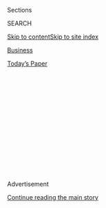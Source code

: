 <div id="app">

<div>

<div>

<div>

<div class="NYTAppHideMasthead css-1q2w90k e1suatyy0">

<div class="section css-ui9rw0 e1suatyy2">

<div class="css-eph4ug er09x8g0">

<div class="css-6n7j50">

</div>

<span class="css-1dv1kvn">Sections</span>

<div class="css-10488qs">

<span class="css-1dv1kvn">SEARCH</span>

</div>

[Skip to content](#site-content)[Skip to site
index](#site-index)

</div>

<div id="masthead-section-label" class="css-1wr3we4 eaxe0e00">

[Business](https://www.nytimes3xbfgragh.onion/section/business)

</div>

<div class="css-10698na e1huz5gh0">

</div>

</div>

<div id="masthead-bar-one" class="section hasLinks css-15hmgas e1csuq9d3">

<div class="css-uqyvli e1csuq9d0">

</div>

<div class="css-1uqjmks e1csuq9d1">

</div>

<div class="css-9e9ivx">

[](https://myaccount.nytimes3xbfgragh.onion/auth/login?response_type=cookie&client_id=vi)

</div>

<div class="css-1bvtpon e1csuq9d2">

[Today’s
Paper](https://www.nytimes3xbfgragh.onion/section/todayspaper)

</div>

</div>

</div>

</div>

<div data-aria-hidden="false">

<div id="site-content" data-role="main">

<div>

<div class="css-1aor85t" style="opacity:0.000000001;z-index:-1;visibility:hidden">

<div class="css-1hqnpie">

<div class="css-epjblv">

<span class="css-17xtcya">[Business](/section/business)</span><span class="css-x15j1o">|</span><span class="css-fwqvlz">Boeing
to Restart Production in Washington State With 27,000
Workers</span>

</div>

<div class="css-k008qs">

<div class="css-1iwv8en">

<span class="css-18z7m18"></span>

<div>

</div>

</div>

<span class="css-1n6z4y">https://nyti.ms/2VgdZWr</span>

<div class="css-1705lsu">

<div class="css-4xjgmj">

<div class="css-4skfbu" data-role="toolbar" data-aria-label="Social Media Share buttons, Save button, and Comments Panel with current comment count" data-testid="share-tools">

  - 
  - 
  - 
  - 
    
    <div class="css-6n7j50">
    
    </div>

  - 

</div>

</div>

</div>

</div>

</div>

</div>

<div class="css-13pd83m">

</div>

<div id="top-wrapper" class="css-1sy8kpn">

<div id="top-slug" class="css-l9onyx">

Advertisement

</div>

[Continue reading the main
story](#after-top)

<div class="ad top-wrapper" style="text-align:center;height:100%;display:block;min-height:250px">

<div id="top" class="place-ad" data-position="top" data-size-key="top">

</div>

</div>

<div id="after-top">

</div>

</div>

<div>

<div id="sponsor-wrapper" class="css-1hyfx7x">

<div id="sponsor-slug" class="css-19vbshk">

Supported by

</div>

[Continue reading the main
story](#after-sponsor)

<div id="sponsor" class="ad sponsor-wrapper" style="text-align:center;height:100%;display:block">

</div>

<div id="after-sponsor">

</div>

</div>

<div class="css-186x18t">

</div>

<div class="css-1vkm6nb ehdk2mb0">

# Boeing to Restart Production in Washington State With 27,000 Workers

</div>

The aerospace giant said employees in the Puget Sound area would begin
manufacturing commercial planes by the end of next week.

<div class="css-79elbk" data-testid="photoviewer-wrapper">

<div class="css-z3e15g" data-testid="photoviewer-wrapper-hidden">

</div>

<div class="css-1a48zt4 ehw59r15" data-testid="photoviewer-children">

![<span class="css-16f3y1r e13ogyst0" data-aria-hidden="true">Boeing,
which employs 72,000 people in Washington State, will now have most of
its employees in the state working either at its plants or at
home.</span><span class="css-cnj6d5 e1z0qqy90" itemprop="copyrightHolder"><span class="css-1ly73wi e1tej78p0">Credit...</span><span><span>Ruth
Fremson/The New York
Times</span></span></span>](https://static01.graylady3jvrrxbe.onion/images/2020/04/16/business/16virus-boeing1/16virus-boeing1-articleLarge.jpg?quality=75&auto=webp&disable=upscale)

</div>

</div>

<div class="css-18e8msd">

<div class="css-vp77d3 epjyd6m0">

<div class="css-hus3qt ey68jwv0" data-aria-hidden="true">

[![Niraj
Chokshi](https://static01.graylady3jvrrxbe.onion/images/2018/02/20/multimedia/author-niraj-chokshi/author-niraj-chokshi-thumbLarge.jpg
"Niraj Chokshi")](https://www.nytimes3xbfgragh.onion/by/niraj-chokshi)

</div>

<div class="css-1baulvz">

By [<span class="css-1baulvz last-byline" itemprop="name">Niraj
Chokshi</span>](https://www.nytimes3xbfgragh.onion/by/niraj-chokshi)

</div>

</div>

  - 
    
    <div class="css-ld3wwf e16638kd2">
    
    April 16,
    2020
    
    </div>

  - 
    
    <div class="css-4xjgmj">
    
    <div class="css-d8bdto" data-role="toolbar" data-aria-label="Social Media Share buttons, Save button, and Comments Panel with current comment count" data-testid="share-tools">
    
      - 
      - 
      - 
      - 
        
        <div class="css-6n7j50">
        
        </div>
    
      - 
    
    </div>
    
    </div>

</div>

</div>

<div class="section meteredContent css-1r7ky0e" name="articleBody" itemprop="articleBody">

<div class="css-1fanzo5 StoryBodyCompanionColumn">

<div class="css-53u6y8">

[Boeing](https://www.nytimes3xbfgragh.onion/2020/04/29/business/boeing-layoffs-coronavirus.html)
plans to resume commercial airplane production in Washington State by
bringing about 27,000 employees back to work, the company said on
Thursday. Most will return by the end of next week.

The announcement is the first attempt at large-scale resumption of
business activity by a U.S. corporation since the coronavirus outbreak
forced companies and government officials to shut down most nonessential
work. President Trump is encouraging businesses and states to reopen the
economy by May 1 or earlier.

“Following thorough reviews of local conditions, we’ve started restoring
operations at some sites where work has been suspended,” Boeing’s chief
executive, Dave Calhoun, said in a letter to employees ahead of the
announcement. This week, the company brought about 2,500 employees in
the state back to work, most of them focused on defense production
operations.

Of Boeing’s approximately 160,000 employees worldwide, there are at
least 66 current confirmed coronavirus cases. At least 124 others have
recovered after being infected.

</div>

</div>

<div class="css-1fanzo5 StoryBodyCompanionColumn">

<div class="css-53u6y8">

The Seattle area was an early U.S. hot spot for coronavirus infections
and deaths. Washington State has recorded more than 10,000 confirmed
cases and [more than 550
deaths](https://www.doh.wa.gov/emergencies/coronavirus). But [spread of
the virus has
slowed](https://www.nytimes3xbfgragh.onion/2020/03/29/us/seattle-washington-state-coronavirus-transmission-rate.html)
in recent weeks and experts have credited containment strategies put in
place by government officials and businesses.

Boeing employees who return to work in the coming week will find new
health and safety precautions in place, such as staggered start times
and spread-out work areas, the company said. But a company spokesman,
Charles Bickers, said Boeing would not test employees for the virus.

Face coverings will be required and provided to those who don’t bring
their own, and other personal protective equipment will be available to
employees who are unable to distance themselves from colleagues for
extended periods, the company said. Signs and floor markings will remind
employees to stay apart and workers will be asked to conduct wellness
checks on themselves before every shift and submit to temperature
screenings at many manufacturing sites.

“The health and safety of our employees, their families and communities
is our shared priority,” Stan Deal, president and chief executive of
Boeing Commercial Airplanes, said in a statement. “This phased approach
ensures we have a reliable supply base, our personal protective
equipment is readily available and we have all of the necessary safety
measures in place to resume essential work for our customers.”

The returning employees will work on the company’s 747, 767, 777 and 787
planes. The company will also begin laying the groundwork to resume
production of the 737 Max, pending regulatory approval after being
grounded for about a year following two deadly accidents.

</div>

</div>

<div class="css-1fanzo5 StoryBodyCompanionColumn">

<div class="css-53u6y8">

Boeing could find it difficult to reopen plants while taking precautions
to protect workers from the coronavirus, said Erik Gordon, a professor
at the University of Michigan’s Ross School of Business.

“Boeing has an established system of assembling aircraft and that system
was designed to be efficient at assembling aircraft,” Mr. Gordon said.
“It was not designed to be safe under pandemic conditions.”

That said, Mr. Gordon gave Boeing and other companies credit for letting
employees work from home where possible.

“No company should ask anybody who can telecommute to do anything else,”
he said.

The company employs about 72,000 people in Washington State. Between the
returning workers and those who are able to telecommute, most of
Boeing’s employees in the state will be back to work. The company said
it was not yet resuming production at its plant in South Carolina.

“We have talked about the prospect of Boeing reopening because they are
essential, and I’m glad they’ve committed to a robust use of P.P.E. and
workplace hygiene,” Gov. Jay Inslee of Washington said in a statement.
“We hope to get more details on that, and our agencies will keep
talking with them to ensure workers feel safe going to work.”

In the letter to employees, Mr. Calhoun welcomed the news this week that
the nation’s major airlines and the Trump administration had reached an
agreement on the terms of $25 billion in government support that is
intended to pay airline workers.

“Knowing that the U.S. airline industry has critical financial support
through this devastating wave of the virus allows us to plan our
production system for the medium- and long-term impact on air travel,”
Mr. Calhoun said. “We are hopeful that governments around the world will
follow the lead of the U.S. and support their aviation industry in a
similar fashion.”

</div>

</div>

<div class="css-1fanzo5 StoryBodyCompanionColumn">

<div class="css-53u6y8">

Mr. Calhoun also said that the aerospace industry would need government
support, most likely in the form of loans.

“As you’ve heard me say before, we’re in uncharted waters. The impact of
this global virus will change our business for years to come,” he said.
“But we’re doing what it takes to emerge from it strong and
competitive.”

</div>

</div>

<div>

</div>

</div>

<div>

</div>

<div>

</div>

<div>

</div>

<div>

<div id="bottom-wrapper" class="css-1ede5it">

<div id="bottom-slug" class="css-l9onyx">

Advertisement

</div>

[Continue reading the main
story](#after-bottom)

<div id="bottom" class="ad bottom-wrapper" style="text-align:center;height:100%;display:block;min-height:90px">

</div>

<div id="after-bottom">

</div>

</div>

</div>

</div>

</div>

## Site Index

<div>

</div>

## Site Information Navigation

  - [© <span>2020</span> <span>The New York Times
    Company</span>](https://help.nytimes3xbfgragh.onion/hc/en-us/articles/115014792127-Copyright-notice)

<!-- end list -->

  - [NYTCo](https://www.nytco.com/)
  - [Contact
    Us](https://help.nytimes3xbfgragh.onion/hc/en-us/articles/115015385887-Contact-Us)
  - [Work with us](https://www.nytco.com/careers/)
  - [Advertise](https://nytmediakit.com/)
  - [T Brand Studio](http://www.tbrandstudio.com/)
  - [Your Ad
    Choices](https://www.nytimes3xbfgragh.onion/privacy/cookie-policy#how-do-i-manage-trackers)
  - [Privacy](https://www.nytimes3xbfgragh.onion/privacy)
  - [Terms of
    Service](https://help.nytimes3xbfgragh.onion/hc/en-us/articles/115014893428-Terms-of-service)
  - [Terms of
    Sale](https://help.nytimes3xbfgragh.onion/hc/en-us/articles/115014893968-Terms-of-sale)
  - [Site
    Map](https://spiderbites.nytimes3xbfgragh.onion)
  - [Help](https://help.nytimes3xbfgragh.onion/hc/en-us)
  - [Subscriptions](https://www.nytimes3xbfgragh.onion/subscription?campaignId=37WXW)

</div>

</div>

</div>

</div>
